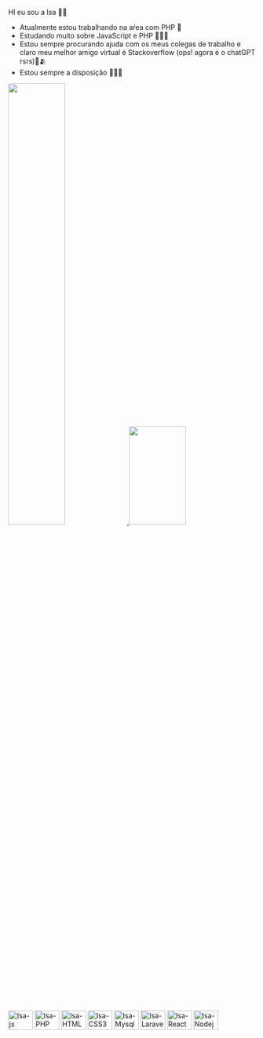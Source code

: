 HI  eu sou a  Isa ✌🏻

- Atualmente estou trabalhando na aŕea com PHP 🥳
- Estudando muito sobre JavaScript e PHP 🫶🏻🤯
- Estou sempre procurando ajuda com os meus colegas de trabalho e claro meu melhor amigo virtual é Stackoverflow (ops! agora é o chatGPT rsrs)🤩🫂
- Estou sempre a disposição 🫡💪🏻

<div>
    <a href="https://github.com/IsabellaC4V3">
    <img width="48%"  src="https://github-readme-stats.vercel.app/api?username=IsabellaC4V3&show_icons=true&theme=panda&include_all_commits=true&count_private=true"/>
    <img width="48%" height="200em" src="https://github-readme-stats.vercel.app/api/top-langs/?username=IsabellaC4V3&layout=compact&langs_count=16&theme=panda"/>
    </a>
</div>

<br>

<div>
    <img aligne="center" alt="Isa-js" height="40" width="50" src="https://cdn.jsdelivr.net/gh/devicons/devicon/icons/javascript/javascript-original.svg">
    <img aligne="center" alt="Isa-PHP" height="40" width="50" src="https://cdn.jsdelivr.net/gh/devicons/devicon/icons/php/php-original.svg">
    <img aligne="center" alt="Isa-HTML" height="40" width="50" src="https://cdn.jsdelivr.net/gh/devicons/devicon/icons/html5/html5-original.svg">
    <img aligne="center" alt="Isa-CSS3" height="40" width="50" src="https://cdn.jsdelivr.net/gh/devicons/devicon/icons/css3/css3-original.svg">
    <img aligne="center" alt="Isa-Mysql" height="40" width="50" src="https://cdn.jsdelivr.net/gh/devicons/devicon/icons/mysql/mysql-original.svg">
    <img aligne="center" alt="Isa-Laravel" height="40" width="50" src="https://cdn.jsdelivr.net/gh/devicons/devicon/icons/laravel/laravel-plain.svg">
    <img aligne="center" alt="Isa-React" height="40" width="50" src="https://cdn.jsdelivr.net/gh/devicons/devicon/icons/react/react-plain-original.svg">
    <img aligne="center" alt="Isa-Nodejs" height="40" width="50" src="https://cdn.jsdelivr.net/gh/devicons/devicon/icons/nodejs/nodejs-plain.svg">
</div>




